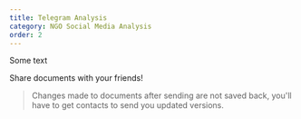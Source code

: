 ```yaml
---
title: Telegram Analysis
category: NGO Social Media Analysis
order: 2
---
```


Some text

Share documents with your friends!

> Changes made to documents after sending are not saved back, you'll have to get contacts to send you updated versions.
